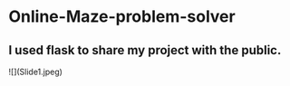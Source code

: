 # Online-Maze-problem-solver
<h2>I used flask to share my project with the public.</h2> 
![](Slide1.jpeg)
